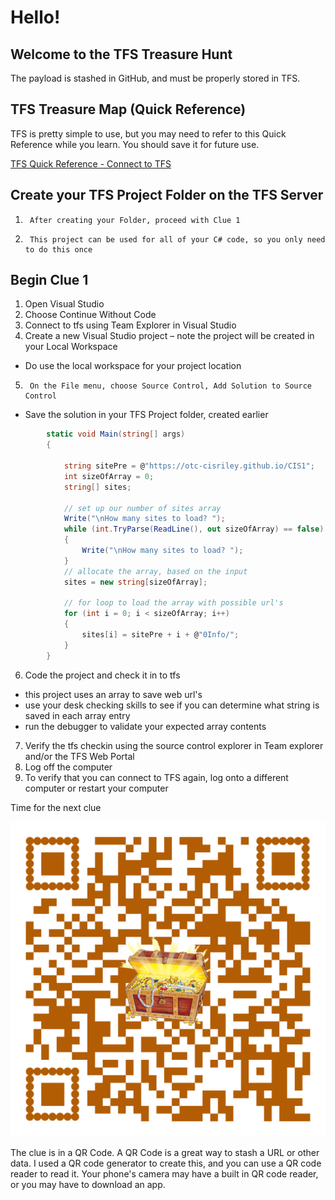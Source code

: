 # Hello!

## Welcome to the TFS Treasure Hunt
The payload is stashed in GitHub, and must be properly stored in TFS.

## TFS Treasure Map (Quick Reference)
TFS is pretty simple to use, but you may need to refer to this Quick Reference while you learn. You should save it for future use.

[TFS Quick Reference - Connect to TFS](ConnecttoTFS.pdf)

## Create your TFS Project Folder on the TFS Server
1.      After creating your Folder, proceed with Clue 1
2.      This project can be used for all of your C# code, so you only need to do this once


## Begin Clue 1
1.	Open Visual Studio
2.	Choose Continue Without Code
3.	Connect to tfs using Team Explorer in Visual Studio
4.	Create a new Visual Studio project – note the project will be created in your Local Workspace
- Do use the local workspace for your project location
5.      On the File menu, choose Source Control, Add Solution to Source Control
- Save the solution in your TFS Project folder, created earlier
```C#
        static void Main(string[] args)
        {
        
            string sitePre = @"https://otc-cisriley.github.io/CIS1";
            int sizeOfArray = 0;
            string[] sites;

            // set up our number of sites array
            Write("\nHow many sites to load? ");
            while (int.TryParse(ReadLine(), out sizeOfArray) == false)
            {
                Write("\nHow many sites to load? ");
            }
            // allocate the array, based on the input
            sites = new string[sizeOfArray];

            // for loop to load the array with possible url's
            for (int i = 0; i < sizeOfArray; i++)
            {
                sites[i] = sitePre + i + @"0Info/";
            }
        }
```

6.	Code the project and check it in to tfs
- this project uses an array to save web url's
- use your desk checking skills to see if you can determine what string is saved in each array entry
- run the debugger to validate your expected array contents
7.	Verify the tfs checkin using the source control explorer in Team explorer and/or the TFS Web Portal
8.	Log off the computer
9.	To verify that you can connect to TFS again, log onto a different computer or restart your computer 


Time for the next clue

![TFS Treasure](qr-code-new.png)


The clue is in a QR Code. A QR Code is a great way to stash a URL or other data. I used a QR code generator to create this, and you can use a QR code reader to read it. Your phone's camera may have a built in QR code reader, or you may have to download an app.
